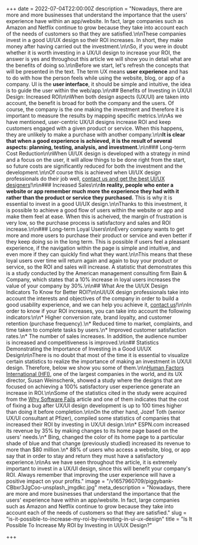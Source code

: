 +++
date = 2022-07-04T22:00:00Z
description = "Nowadays, there are more and more businesses that understand the importance that the users' experience have within an app/website. In fact, large companies such as Amazon and Netflix continue to grow because they take into account each of the needs of customers so that they are satisfied.\n\nThese companies invest in a good UI/UX design so their ROI increases. In short, they make money after having carried out the investment.\n\nSo, if you were in doubt whether it is worth investing in a UX/UI design to increase your ROI, the answer is yes and throughout this article we will show you in detail what are the benefits of doing so.\n\nBefore we start, let's refresh the concepts that will be presented in the text. The term UX means **user experience** and has to do with how the person feels while using the website, blog, or app of a company. UI is the **user interface**, it should be simple and intuitive, the idea is to guide the user within the web/app.\n\n## Benefits of Investing in UX/UI Design: Increased ROI\n\nWhen both design aspects (UX/UI) are taken into account, the benefit is broad for both the company and the users. Of course, the company is the one making the investment and therefore it is important to measure the results by mapping specific metrics.\n\nAs we have mentioned, user-centric UX/UI designs increase ROI and keep customers engaged with a given product or service. When this happens, they are unlikely to make a purchase with another company.\n\n**It is clear that when a good experience is achieved, it is the result of several aspects: planning, testing, analysis, and investment.**\n\n### Long-term Cost Reduction\n\nWhen UI/UX design is developed with a strategy in mind and a focus on the user, it will allow things to be done right from the start, so future costs are significantly reduced for both the investment and the development.\n\nOf course this is achieved when UI/UX design professionals do their job well, [contact us and get the best UI/UX designers](/contact)!\n\n### Increased Sales\n\n**In reality, people who enter a website or app remember much more the experience they had with it rather than the product or service they purchased.** This is why it is essential to invest in a good UI/UX design.\n\nThanks to this investment, it is possible to achieve a good flow of users within the website or app and make them feel at ease. When this is acheived, the margin of frustration is very low, so the purchase process is satisfactory and sales and ROI increase.\n\n### Long-term Loyal Users\n\nEvery company wants to get more and more users to purchase their product or service and even better if they keep doing so in the long term. This is possible if users feel a pleasant experience, if the navigation within the page is simple and intuitive, and even more if they can quickly find what they want.\n\nThis means that these loyal users over time will return again and again to buy your product or service, so the ROI and sales will increase. A statistic that demonstrates this is a study conducted by the American management consulting firm Bain & Company, which states that a 10% increase in loyal users increases the value of your company by 30%.\n\n## What Are the UI/UX Design Indicators To Know for Better ROI?\n\nUI/UX design professionals take into account the interests and objectives of the company in order to build a good usability experience, and we can help you achieve it, [contact us](/contact)!\n\nIn order to know if your ROI increases, you can take into account the following indicators:\n\n* Higher conversion rate, brand loyalty, and customer retention (purchase frequency).\n* Reduced time to market, complaints, and time taken to complete tasks by users.\n* Improved customer satisfaction rates.\n* The number of sales increases. In addition, the audience number is increased and competitiveness is improved.\n\n## Statistics Demonstrating the Importance of Investing in a Good UI/UX Design\n\nThere is no doubt that most of the time it is essential to visualize certain statistics to realize the importance of making an investment in UX/UI design. Therefore, below we show you some of them.\n\n[Human Factors International (HFI)](https://www.humanfactors.com/), one of the largest companies in the world, and its UX director, Susan Weinschenk, showed a study where the designs that are focused on achieving a 100% satisfactory user experience generate an increase in ROI.\n\nSome of the statistics cited in the study were acquired from the [Why Software Fails](http://spectrum.ieee.org/computing/software/why-software-fails) article and one of them indicates that the cost of fixing a bug after UX/UI design development is up to 100 times higher than doing it before completion.\n\nOn the other hand, Jozef Toth (senior UX/UI consultant at Pfizer), compiled some statistics of companies that increased their ROI by investing in UX/UI design.\n\n* ESPN.com increased its revenue by 35% by making changes to its home page based on the users' needs.\n* Bing, changed the color of its home page to a particular shade of blue and that change (previously studied) increased its revenue to more than $80 million.\n* 88% of users who access a website, blog, or app say that in order to stay and return they must have a satisfactory experience.\n\nAs we have seen throughout the article, it is extremely important to invest in a UX/UI design, since this will benefit your company's ROI. Always remember that improving the user experience will have a positive impact on your profits."
image = "/v1657960709/piggybank-CBbxr3JgCoo-unsplash_jmgdkc.jpg"
meta_description = "Nowadays, there are more and more businesses that understand the importance that the users' experience have within an app/website. In fact, large companies such as Amazon and Netflix continue to grow because they take into account each of the needs of customers so that they are satisfied."
slug = "is-it-possible-to-increase-my-roi-by-investing-in-ui-ux-design"
title = "Is It Possible To Increase My ROI by Investing in UI/UX Design?"

+++
